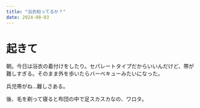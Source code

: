 ```yaml
---
title: "浴衣知ってるか？"
date: 2024-08-03
---
```


# 起きて
朝。今日は浴衣の着付けをしたり。セパレートタイプだからいいんだけど、帯が難しすぎる。そのまま外を歩いたらバーベキューみたいになった。

兵児帯がね...難しさある。

後、毛を剃って寝ると布団の中で足スカスカなの、ワロタ。